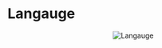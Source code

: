 # Langauge

<p align="center">
<img alt="Langauge" src="https://www.langauge.io/langauge/langauge" />
</p>